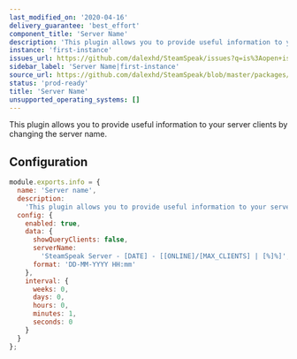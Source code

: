```yaml
---
last_modified_on: '2020-04-16'
delivery_guarantee: 'best_effort'
component_title: 'Server Name'
description: 'This plugin allows you to provide useful information to your server clients by changing the server name.'
instance: 'first-instance'
issues_url: https://github.com/dalexhd/SteamSpeak/issues?q=is%3Aopen+is%3Aissue
sidebar_label: 'Server Name|first-instance'
source_url: https://github.com/dalexhd/SteamSpeak/blob/master/packages/server/core/TeamSpeak/plugins/serverName.js
status: 'prod-ready'
title: 'Server Name'
unsupported_operating_systems: []
---
```


This plugin allows you to provide useful information to your server clients by changing the server name.

## Configuration

```javascript
module.exports.info = {
  name: 'Server name',
  description:
    'This plugin allows you to provide useful information to your server clients by changing the server name.',
  config: {
    enabled: true,
    data: {
      showQueryClients: false,
      serverName:
        'SteamSpeak Server - [DATE] - [[ONLINE]/[MAX_CLIENTS] | [%]%]',
      format: 'DD-MM-YYYY HH:mm'
    },
    interval: {
      weeks: 0,
      days: 0,
      hours: 0,
      minutes: 1,
      seconds: 0
    }
  }
};
```
